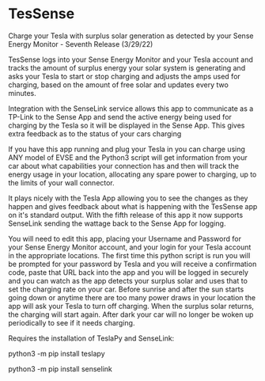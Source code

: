 # TesSense
Charge your Tesla with surplus solar generation as detected by your Sense Energy Monitor - Seventh Release (3/29/22)

TesSense logs into your Sense Energy Monitor and your Tesla account and tracks the amount of surplus 
energy your solar system is generating and asks your Tesla to start or stop charging and adjusts the 
amps used for charging, based on the amount of free solar and updates every two minutes.

Integration with the SenseLink service allows this app to communicate as a TP-Link to the Sense App and 
send the active energy being used for charging by the Tesla so it will be displayed in the Sense App.
This gives extra feedback as to the status of your cars charging

If you have this app running and plug your Tesla in you can charge using ANY model of EVSE and the 
Python3 script will get information from your car about what capabilities your connection has and then 
will track the energy usage in your location, allocating any spare power to charging, up to the limits 
of your wall connector.

It plays nicely with the Tesla App allowing you to see the changes as they happen and gives feedback 
about what is happening with the TesSense app on it's standard output. With the fifth release of this
app it now supports SenseLink sending the wattage back to the Sense App for logging.

You will need to edit this app, placing your Username and Password for your Sense Energy Monitor account, 
and your login for your Tesla account in the appropriate locations. The first time this python script 
is run you will be prompted for your password by Tesla and you will receive a confirmation code, paste 
that URL back into the app and you will be logged in securely and you can watch as the app detects your 
surplus solar and uses that to set the charging rate on your car. Before sunrise and after the sun starts 
going down or anytime there are too many power draws in your location the app will ask your Tesla to turn 
off charging. When the surplus solar returns, the charging will start again. After dark your car will no 
longer be woken up periodically to see if it needs charging. 

Requires the installation of TeslaPy and SenseLink:

python3 -m pip install teslapy

python3 -m pip install senselink
